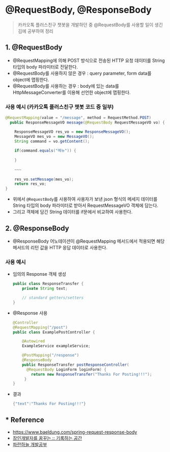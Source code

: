 # @RequestBody, @ResponseBody
>카카오톡 플러스친구 챗봇을 개발하던 중 @RequestBody를 사용할 일이 생긴 김에 공부하여 정리

## 1. @RequestBody
- @RequestMapping에 의해 POST 방식으로 전송된 HTTP 요청 데이터를 String 타입의 body 파라미터로 전달한다.
- @RequestBody를 사용하지 않은 경우 : query parameter, form data를 object에 맵핑한다.
- @RequestBody를 사용하는 경우 : body에 있는 data를 HttpMessageConverter를 이용해 선언한 object에 맵핑한다.

### 사용 예시 (카카오톡 플러스친구 챗봇 코드 중 일부)
  ~~~java
  @RequestMapping(value = "/message", method = RequestMethod.POST)
    public ResponseMessageVO message(@RequestBody RequestMessageVO vo) {

      ResponseMessageVO res_vo = new ResponseMessageVO();
      MessageVO mes_vo = new MessageVO();
      String command = vo.getContent();
      
      if(command.equals("메뉴")) {
        
      }
     
      ~~~
      
      res_vo.setMessage(mes_vo);
      return res_vo;
  }
  ~~~
  - 위에서 `@RequestBody`를 사용하여 사용자가 보낸 json 형식의 메세지 데이터를 String 타입의 body 파라미터로 받아서 RequestMessageVO 객체에 담는다.
  - 그리고 객체에 담긴 String 데이터를 if문에서 비교하여 사용한다.

## 2. @ResponseBody
- @ResponseBody 어노테이션이 @RequestMapping 메서드에서 적용되면 해당 메서드의 리턴 값을 HTTP 응답 데이터로 사용한다.

### 사용 예시
- 임의의 Response 객체 생성
  ~~~java
  public class ResponseTransfer {
      private String text; 

      // standard getters/setters
  }
  ~~~
- @Response 사용
  ~~~java
  @Controller
  @RequestMapping("/post")
  public class ExamplePostController {

      @Autowired
      ExampleService exampleService;

      @PostMapping("/response")
      @ResponseBody
      public ResponseTransfer postResponseController(
        @RequestBody LoginForm loginForm) {
          return new ResponseTransfer("Thanks For Posting!!!");
       }
  }
  ~~~
- 결과
  ~~~java
  {"text":"Thanks For Posting!!!"}
  ~~~

## * Reference
- https://www.baeldung.com/spring-request-response-body
- [장인개발자를 꿈꾸는 :: 기록하는 공간](http://devbox.tistory.com/entry/Spring-RequestBody-%EC%96%B4%EB%85%B8%ED%85%8C%EC%9D%B4%EC%85%98%EA%B3%BC-ReponseBody-%EC%96%B4%EB%85%B8%ED%85%8C%EC%9D%B4%EC%85%98%EC%9D%98-%EC%82%AC%EC%9A%A9)
- [파란하늘 개발공부](http://bluesky-devstudy.blogspot.com/2016/07/spring-mvc-requestbody.html)
